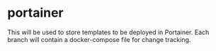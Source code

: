 # portainer
This will be used to store templates to be deployed in Portainer.  Each branch will contain a docker-compose file for change tracking.
